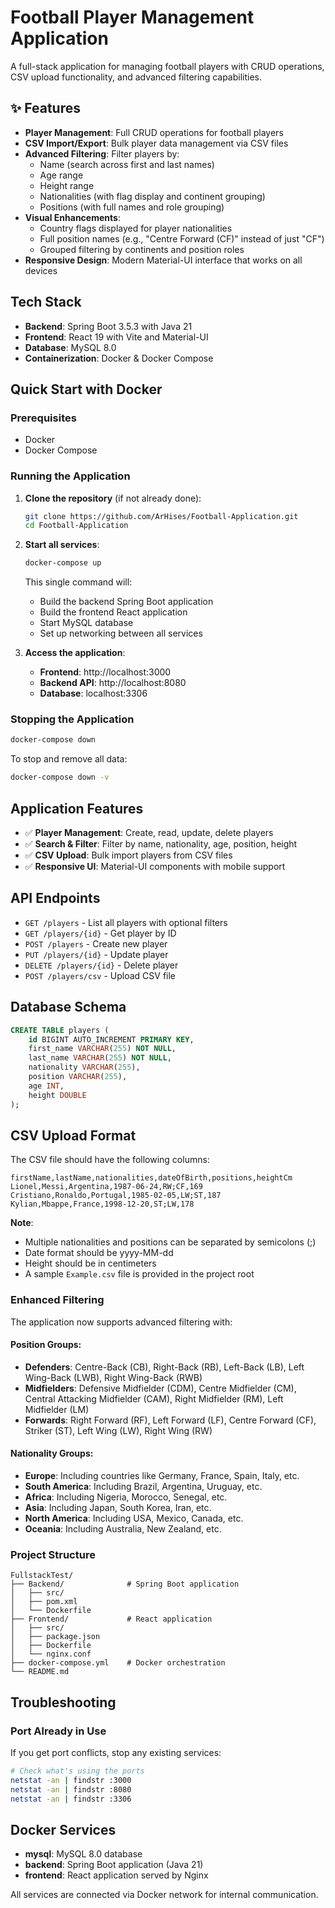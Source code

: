 # Football Player Management Application

A full-stack application for managing football players with CRUD operations, CSV upload functionality, and advanced filtering capabilities.

## ✨ Features

-   **Player Management**: Full CRUD operations for football players
-   **CSV Import/Export**: Bulk player data management via CSV files
-   **Advanced Filtering**: Filter players by:
    -   Name (search across first and last names)
    -   Age range
    -   Height range
    -   Nationalities (with flag display and continent grouping)
    -   Positions (with full names and role grouping)
-   **Visual Enhancements**:
    -   Country flags displayed for player nationalities
    -   Full position names (e.g., "Centre Forward (CF)" instead of just "CF")
    -   Grouped filtering by continents and position roles
-   **Responsive Design**: Modern Material-UI interface that works on all devices

## Tech Stack

-   **Backend**: Spring Boot 3.5.3 with Java 21
-   **Frontend**: React 19 with Vite and Material-UI
-   **Database**: MySQL 8.0
-   **Containerization**: Docker & Docker Compose

## Quick Start with Docker

### Prerequisites

-   Docker
-   Docker Compose

### Running the Application

1. **Clone the repository** (if not already done):

    ```bash
    git clone https://github.com/ArHises/Football-Application.git
    cd Football-Application
    ```

2. **Start all services**:

    ```bash
    docker-compose up
    ```

    This single command will:

    - Build the backend Spring Boot application
    - Build the frontend React application
    - Start MySQL database
    - Set up networking between all services

3. **Access the application**:
    - **Frontend**: http://localhost:3000
    - **Backend API**: http://localhost:8080
    - **Database**: localhost:3306

### Stopping the Application

```bash
docker-compose down
```

To stop and remove all data:

```bash
docker-compose down -v
```

## Application Features

-   ✅ **Player Management**: Create, read, update, delete players
-   ✅ **Search & Filter**: Filter by name, nationality, age, position, height
-   ✅ **CSV Upload**: Bulk import players from CSV files
-   ✅ **Responsive UI**: Material-UI components with mobile support

## API Endpoints

-   `GET /players` - List all players with optional filters
-   `GET /players/{id}` - Get player by ID
-   `POST /players` - Create new player
-   `PUT /players/{id}` - Update player
-   `DELETE /players/{id}` - Delete player
-   `POST /players/csv` - Upload CSV file

## Database Schema

```sql
CREATE TABLE players (
    id BIGINT AUTO_INCREMENT PRIMARY KEY,
    first_name VARCHAR(255) NOT NULL,
    last_name VARCHAR(255) NOT NULL,
    nationality VARCHAR(255),
    position VARCHAR(255),
    age INT,
    height DOUBLE
);
```

## CSV Upload Format

The CSV file should have the following columns:

```
firstName,lastName,nationalities,dateOfBirth,positions,heightCm
Lionel,Messi,Argentina,1987-06-24,RW;CF,169
Cristiano,Ronaldo,Portugal,1985-02-05,LW;ST,187
Kylian,Mbappe,France,1998-12-20,ST;LW,178
```

**Note**:

-   Multiple nationalities and positions can be separated by semicolons (;)
-   Date format should be yyyy-MM-dd
-   Height should be in centimeters
-   A sample `Example.csv` file is provided in the project root

### Enhanced Filtering

The application now supports advanced filtering with:

#### Position Groups:

-   **Defenders**: Centre-Back (CB), Right-Back (RB), Left-Back (LB), Left Wing-Back (LWB), Right Wing-Back (RWB)
-   **Midfielders**: Defensive Midfielder (CDM), Centre Midfielder (CM), Central Attacking Midfielder (CAM), Right Midfielder (RM), Left Midfielder (LM)
-   **Forwards**: Right Forward (RF), Left Forward (LF), Centre Forward (CF), Striker (ST), Left Wing (LW), Right Wing (RW)

#### Nationality Groups:

-   **Europe**: Including countries like Germany, France, Spain, Italy, etc.
-   **South America**: Including Brazil, Argentina, Uruguay, etc.
-   **Africa**: Including Nigeria, Morocco, Senegal, etc.
-   **Asia**: Including Japan, South Korea, Iran, etc.
-   **North America**: Including USA, Mexico, Canada, etc.
-   **Oceania**: Including Australia, New Zealand, etc.

### Project Structure

```
FullstackTest/
├── Backend/              # Spring Boot application
│   ├── src/
│   ├── pom.xml
│   └── Dockerfile
├── Frontend/             # React application
│   ├── src/
│   ├── package.json
│   ├── Dockerfile
│   └── nginx.conf
├── docker-compose.yml    # Docker orchestration
└── README.md
```

## Troubleshooting

### Port Already in Use

If you get port conflicts, stop any existing services:

```bash
# Check what's using the ports
netstat -an | findstr :3000
netstat -an | findstr :8080
netstat -an | findstr :3306
```

## Docker Services

-   **mysql**: MySQL 8.0 database
-   **backend**: Spring Boot application (Java 21)
-   **frontend**: React application served by Nginx

All services are connected via Docker network for internal communication.
